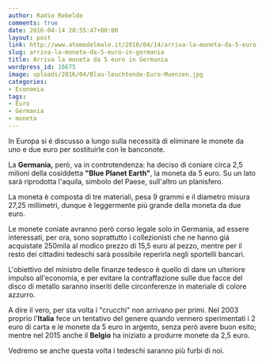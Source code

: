 ```yaml
---
author: Radio Rebelde
comments: true
date: 2016-04-14 20:55:47+00:00
layout: post
link: http://www.atomodelmale.it/2016/04/14/arriva-la-moneta-da-5-euro-in-germania/
slug: arriva-la-moneta-da-5-euro-in-germania
title: Arriva la moneta da 5 euro in Germania
wordpress_id: 16675
image: uploads/2016/04/Blau-leuchtende-Euro-Muenzen.jpg
categories:
- Economia
tags:
- Euro
- Germania
- moneta
---
```


In Europa si é discusso a lungo sulla necessità di eliminare le monete da uno e due euro per sostituirle con le banconote.

La **Germania,** però, va in controtendenza: ha deciso di coniare circa 2,5 milioni della cosiddetta **"Blue Planet Earth"**, la moneta da 5 euro. Su un lato sarà riprodotta l'aquila, simbolo del Paese, sull'altro un planisfero.

La moneta è composta di tre materiali, pesa 9 grammi e il diametro misura 27,25 millimetri, dunque è leggermente più grande della moneta da due euro.

Le monete coniate avranno però corso legale solo in Germania, ad essere interessati, per ora, sono soprattutto i collezionisti che ne hanno giá acquistate 250mila al modico prezzo di 15,5 euro al pezzo, mentre per il resto dei cittadini tedeschi sarà possibile reperirla negli sportelli bancari.

L'obiettivo del ministro delle finanze tedesco è quello di dare un ulteriore impulso all'economia, e per evitare la contraffazione sulle due facce del disco di metallo saranno inseriti delle circonferenze in materiale di colore azzurro.

A dire il vero, per sta volta i "crucchi" non arrivano per primi. Nel 2003 proprio l'**Italia** fece un tentativo del genere quando vennero sperimentati i 2 euro di carta e le monete da 5 euro in argento, senza però avere buon esito; mentre nel 2015 anche il **Belgio** ha iniziato a produrre monete da 2,5 euro.

Vedremo se anche questa volta i tedeschi saranno più furbi di noi.
